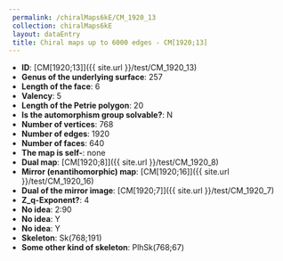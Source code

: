 ```yaml
--- 
 permalink: /chiralMaps6kE/CM_1920_13 
 collection: chiralMaps6kE
 layout: dataEntry
 title: Chiral maps up to 6000 edges - CM[1920;13]
---
```


- **ID**: [CM[1920;13]]({{ site.url }}/test/CM_1920_13)
- **Genus of the underlying surface**: 257
- **Length of the face**: 6
- **Valency**: 5
- **Length of the Petrie polygon**: 20
- **Is the automorphism group solvable?**: N
- **Number of vertices**: 768
- **Number of edges**: 1920
- **Number of faces**: 640
- **The map is self-**: none
- **Dual map**: [CM[1920;8]]({{ site.url }}/test/CM_1920_8)
- **Mirror (enantihomorphic) map**: [CM[1920;16]]({{ site.url }}/test/CM_1920_16)
- **Dual of the mirror image**: [CM[1920;7]]({{ site.url }}/test/CM_1920_7)
- **Z_q-Exponent?**: 4
- **No idea**:  2:90
- **No idea**: Y
- **No idea**: Y
- **Skeleton**: Sk(768;191)
- **Some other kind of skeleton**: PlhSk(768;67)
